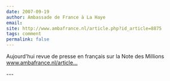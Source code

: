 ```yaml
---
date: 2007-09-19
author: Ambassade de France à La Haye
email: 
site: http://www.ambafrance.nl/article.php?id_article=8875
tags: comment
permalink: false
---
```


<p>Aujourd'hui revue de presse en français sur la  Note des Millions<br />
<a href="http://www.ambafrance.nl/article.php?id_article=8875" title="http://www.ambafrance.nl/article.php?id_article=8875" rel="nofollow">www.ambafrance.nl/article...</a></p>
---
